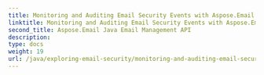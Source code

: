 ```yaml
---
title: Monitoring and Auditing Email Security Events with Aspose.Email
linktitle: Monitoring and Auditing Email Security Events with Aspose.Email
second_title: Aspose.Email Java Email Management API
description: 
type: docs
weight: 19
url: /java/exploring-email-security/monitoring-and-auditing-email-security-events/
---
```

